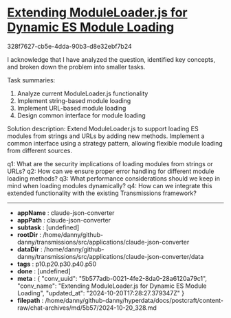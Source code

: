 # [Extending ModuleLoader.js for Dynamic ES Module Loading](https://claude.ai/chat/5b577adb-0021-4fe2-8da0-28a6120a79c1)

328f7627-cb5e-4dda-90b3-d8e32ebf7b24

 I acknowledge that I have analyzed the question, identified key concepts, and broken down the problem into smaller tasks.

Task summaries:
1. Analyze current ModuleLoader.js functionality
2. Implement string-based module loading
3. Implement URL-based module loading
4. Design common interface for module loading

Solution description:
Extend ModuleLoader.js to support loading ES modules from strings and URLs by adding new methods. Implement a common interface using a strategy pattern, allowing flexible module loading from different sources.

q1: What are the security implications of loading modules from strings or URLs?
q2: How can we ensure proper error handling for different module loading methods?
q3: What performance considerations should we keep in mind when loading modules dynamically?
q4: How can we integrate this extended functionality with the existing Transmissions framework?

---

* **appName** : claude-json-converter
* **appPath** : claude-json-converter
* **subtask** : [undefined]
* **rootDir** : /home/danny/github-danny/transmissions/src/applications/claude-json-converter
* **dataDir** : /home/danny/github-danny/transmissions/src/applications/claude-json-converter/data
* **tags** : p10.p20.p30.p40.p50
* **done** : [undefined]
* **meta** : {
  "conv_uuid": "5b577adb-0021-4fe2-8da0-28a6120a79c1",
  "conv_name": "Extending ModuleLoader.js for Dynamic ES Module Loading",
  "updated_at": "2024-10-20T17:28:27.379347Z"
}
* **filepath** : /home/danny/github-danny/hyperdata/docs/postcraft/content-raw/chat-archives/md/5b57/2024-10-20_328.md